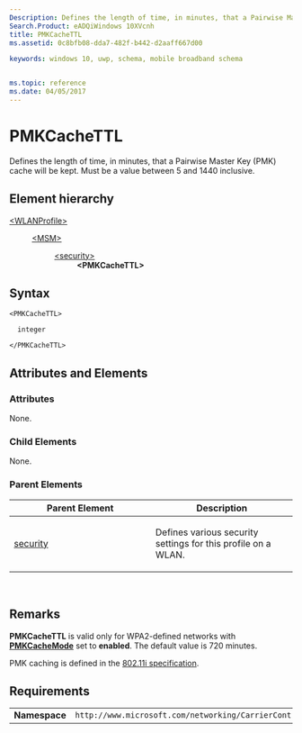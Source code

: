 ```yaml
---
Description: Defines the length of time, in minutes, that a Pairwise Master Key (PMK) cache will be kept.
Search.Product: eADQiWindows 10XVcnh
title: PMKCacheTTL
ms.assetid: 0c8bfb08-dda7-482f-b442-d2aaff667d00

keywords: windows 10, uwp, schema, mobile broadband schema


ms.topic: reference
ms.date: 04/05/2017
---
```


# PMKCacheTTL


Defines the length of time, in minutes, that a Pairwise Master Key (PMK) cache will be kept. Must be a value between 5 and 1440 inclusive.

## Element hierarchy

<dl>
<dt><a href="element-wlanprofile.md">&lt;WLANProfile&gt;</a></dt>
<dd>
<dl>
<dt><a href="element-msm.md">&lt;MSM&gt;</a></dt>
<dd>
<dl>
<dt><a href="element-security.md">&lt;security&gt;</a></dt>
<dd><b>&lt;PMKCacheTTL&gt;</b></dd>
</dl>
</dd>
</dl>
</dd>
</dl>

## Syntax

``` syntax
<PMKCacheTTL>

  integer

</PMKCacheTTL>
```

## Attributes and Elements


### Attributes

None.

### Child Elements

None.

### Parent Elements

<table>
<colgroup>
<col width="50%" />
<col width="50%" />
</colgroup>
<thead>
<tr class="header">
<th>Parent Element</th>
<th>Description</th>
</tr>
</thead>
<tbody>
<tr class="odd">
<td><a href="element-security.md">security</a> </td>
<td><p>Defines various security settings for this profile on a WLAN.</p></td>
</tr>
</tbody>
</table>

 

## Remarks

**PMKCacheTTL** is valid only for WPA2-defined networks with [**PMKCacheMode**](element-pmkcachemode.md) set to **enabled**. The default value is 720 minutes.

PMK caching is defined in the [802.11i specification](https://standards.ieee.org/getieee802/download/802.11i-2004.pdf).

## Requirements

|          |         |
|----------|--------------|
| **Namespace** | `http://www.microsoft.com/networking/CarrierControl/WLAN/v1` |

 

 



